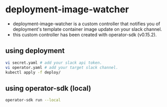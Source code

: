 # deployment-image-watcher

- deployment-image-watcher is a custom controller that notifies you of deployment's template container image update on your slack channel.
- this custom controller has been created with operator-sdk (v0.15.2).

## using deployment

```sh
vi secret.yaml # add your slack api token.
vi operator.yaml # add your target slack channel.
kubectl apply -f deploy/
```

## using operator-sdk (local)

```sh
operator-sdk run --local
```
